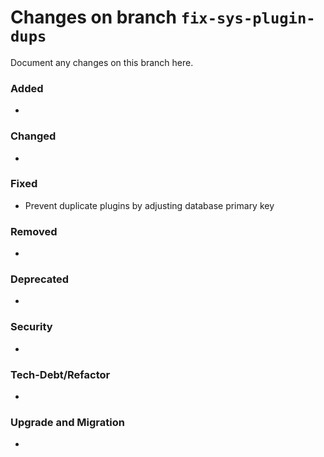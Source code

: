# Changes on branch `fix-sys-plugin-dups`
Document any changes on this branch here.
### Added
- 

### Changed
- 

### Fixed
- Prevent duplicate plugins by adjusting database primary key 

### Removed
- 

### Deprecated
- 

### Security
- 

### Tech-Debt/Refactor
- 

### Upgrade and Migration
- 
